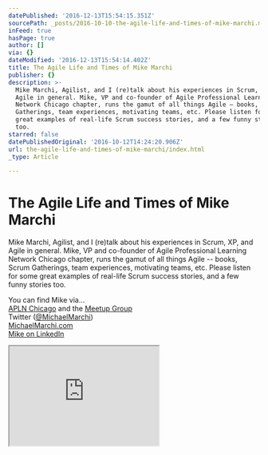 ```yaml
---
datePublished: '2016-12-13T15:54:15.351Z'
sourcePath: _posts/2016-10-10-the-agile-life-and-times-of-mike-marchi.md
inFeed: true
hasPage: true
author: []
via: {}
dateModified: '2016-12-13T15:54:14.402Z'
title: The Agile Life and Times of Mike Marchi
publisher: {}
description: >-
  Mike Marchi, Agilist, and I (re)talk about his experiences in Scrum, XP, and
  Agile in general. Mike, VP and co-founder of Agile Professional Learning
  Network Chicago chapter, runs the gamut of all things Agile – books, Scrum
  Gatherings, team experiences, motivating teams, etc. Please listen for some
  great examples of real-life Scrum success stories, and a few funny stories
  too.
starred: false
datePublishedOriginal: '2016-10-12T14:24:20.906Z'
url: the-agile-life-and-times-of-mike-marchi/index.html
_type: Article

---
```

# The Agile Life and Times of Mike Marchi

Mike Marchi, Agilist, and I (re)talk about his experiences in Scrum, XP, and Agile in general. Mike, VP and co-founder of Agile Professional Learning Network Chicago chapter, runs the gamut of all things Agile -- books, Scrum Gatherings, team experiences, motivating teams, etc. Please listen for some great examples of real-life Scrum success stories, and a few funny stories too.

You can find Mike via...  
[APLN Chicago][0] and the [Meetup Group][1]  
Twitter ([@MichaelMarchi][2])  
[MichaelMarchi.com][3]  
[Mike on LinkedIn][4]

<iframe src="https://the-grid.github.io/ed-userhtml/?g=eJxlUMtuwzAM-xXDwI6p0m3tgKHprxR-qI1QWQpsB1n29XPaW3ejSIGkdKJrdglNqSvjYL3miPnbiApaU3IYLMBYEx-6id2Kecfkyyq7oAkweYyAExWNCBTh4_B17PefMCLdxgrvfQ8LxTrCsaE6YkIo1Ul0OXaJhMDNtQX9VBBt-py8OGJYsTyULXFTpoysLm5Q9OJic6SyTZEyhkoq4F24L822sV1wYUSoeUaw5lllsK2LNY8yg933_Vs7LmRlJrkNVtQa45h1uc7MTUAUs6C_U31lk_6-Uvpvp7ww5xM833z-A76PhVU" height="200" style=""></iframe>



[0]: http://aplnchicago.org/
[1]: http://www.meetup.com/apln-chicago
[2]: https://twitter.com/michaelmarchi
[3]: http://michaelmarchi.com/
[4]: https://www.linkedin.com/profile/view?id=12940169